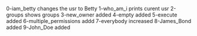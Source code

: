 0-iam_betty changes the usr to Betty
1-who_am_i prints curent usr
2-groups shows groups
3-new_owner added
4-empty added
5-execute added
6-multiple_permissions addd
7-everybody increased
8-James_Bond added
9-John_Doe added
